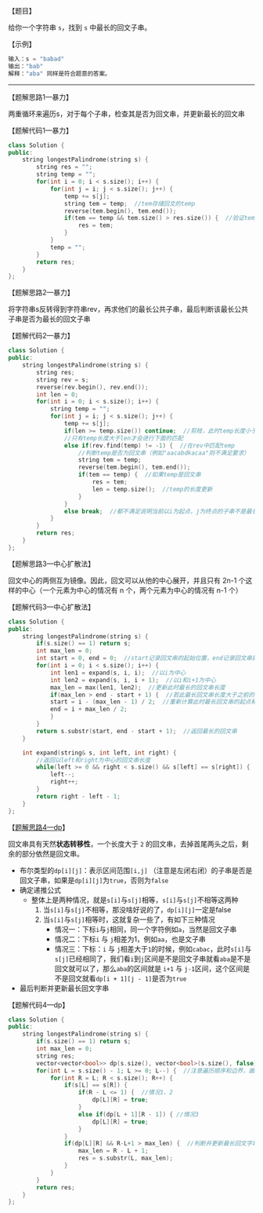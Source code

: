 【题目】

给你一个字符串 `s`，找到 `s` 中最长的回文子串。

【示例】

```c++
输入：s = "babad"
输出："bab"
解释："aba" 同样是符合题意的答案。
```

---

【题解思路1—暴力】

两重循环来遍历s，对于每个子串，检查其是否为回文串，并更新最长的回文串

【题解代码1—暴力】

```c++
class Solution {
public:
    string longestPalindrome(string s) {
        string res = "";
        string temp = "";
        for(int i = 0; i < s.size(); i++) {
            for(int j = i; j < s.size(); j++) {
                temp += s[j];
                string tem = temp;  //tem存储回文的temp
                reverse(tem.begin(), tem.end());  
                if(tem == temp && tem.size() > res.size()) {  //验证temp是否为回文串且长度是否大于当前res子串的长度
                    res = tem;
                }
            }
            temp = "";
        }
        return res;
    }
};
```

【题解思路2—暴力】

将字符串s反转得到字符串rev，再求他们的最长公共子串，最后判断该最长公共子串是否为最长的回文子串

【题解代码2—暴力】

```C++
class Solution {
public:
    string longestPalindrome(string s) {
        string res;
        string rev = s;
        reverse(rev.begin(), rev.end());
        int len = 0;
        for(int i = 0; i < s.size(); i++) {
            string temp = "";
            for(int j = i; j < s.size(); j++) {
                temp += s[j];
                if(len >= temp.size()) continue;  //剪枝，此时temp长度小于len，即使为回文串也不是最长的
                //只有temp长度大于len才会进行下面的匹配
                else if(rev.find(temp) != -1) {  //在rev中匹配temp
                    //判断temp是否为回文串（例如"aacabdkacaa"则不满足要求）
                    string tem = temp;
                    reverse(tem.begin(), tem.end());
                    if(tem == temp) {  //如果temp是回文串
                        res = tem;
                        len = temp.size();  //temp的长度更新
                    }
                }
                else break;  //都不满足说明当前以i为起点，j为终点的子串不是最长回文串，后续对j的增加也就失去意义了，因此直接break
            }
        }
        return res;
    }
};
```

【题解思路3—中心扩散法】

回文中心的两侧互为镜像。因此，回文可以从他的中心展开，并且只有 2n-1 个这样的中心（一个元素为中心的情况有 n 个，两个元素为中心的情况有 n-1 个）

【题解代码3—中心扩散法】

```c++
class Solution {
public:
    string longestPalindrome(string s) {
        if(s.size() == 1) return s;
        int max_len = 0;
        int start = 0, end = 0;  //start记录回文串的起始位置，end记录回文串的结束位置
        for(int i = 0; i < s.size(); i++) {
            int len1 = expand(s, i, i);  //以i为中心
            int len2 = expand(s, i, i + 1);  //以i和i+1为中心
            max_len = max(len1, len2);  //更新此时最长的回文串长度
            if(max_len > end - start + 1) {  //若此最长回文串长度大于之前的最长回文串长度
            start = i - (max_len - 1) / 2;  //重新计算此时最长回文串的起点和终点
            end = i + max_len / 2;
            }
        }
        return s.substr(start, end - start + 1);  //返回最长的回文串
    }

    int expand(string& s, int left, int right) {
        //返回以left和right为中心的回文串长度
        while(left >= 0 && right < s.size() && s[left] == s[right]) {
            left--;
            right++;
        }
        return right - left - 1;
    }
};
```

【[题解思路4—dp](https://leetcode-cn.com/problems/longest-palindromic-substring/solution/5-zui-chang-hui-wen-zi-chuan-dong-tai-gu-3vfv/)】

回文串具有天然**状态转移性**，一个长度大于 `2` 的回文串，去掉首尾两头之后，剩余的部分依然是回文串。

* 布尔类型的`dp[i][j]`：表示区间范围`[i,j]` （注意是左闭右闭）的子串是否是回文子串，如果是`dp[i][j]`为`true`，否则为`false`
* 确定递推公式
  * 整体上是两种情况，就是`s[i]`与`s[j]`相等，`s[i]`与`s[j]`不相等这两种
    1. 当`s[i]`与`s[j]`不相等，那没啥好说的了，`dp[i][j]`一定是false
    2. 当`s[i]`与`s[j]`相等时，这就复杂一些了，有如下三种情况
       * 情况一：下标`i`与`j`相同，同一个字符例如`a`，当然是回文子串
       * 情况二：下标`i` 与 `j`相差为1，例如`aa`，也是文子串
       * 情况三：下标：`i` 与 `j`相差大于`1`的时候，例如`cabac`，此时`s[i]`与`s[j]`已经相同了，我们看`i`到`j`区间是不是回文子串就看`aba`是不是回文就可以了，那么`aba`的区间就是 `i+1` 与 `j-1`区间，这个区间是不是回文就看`dp[i + 1][j - 1]`是否为`true`
* 最后判断并更新最长回文字串

【题解代码4—dp】

```c++
class Solution {
public:
    string longestPalindrome(string s) {
        if(s.size() == 1) return s;
        int max_len = 0;
        string res;
        vector<vector<bool>> dp(s.size(), vector<bool>(s.size(), false));  //初始化
        for(int L = s.size() - 1; L >= 0; L--) {  //注意遍历顺序和边界，画一个例子方格子就知道了（如"bcb"）
            for(int R = L; R < s.size(); R++) {
                if(s[L] == s[R]) {
                    if(R - L <= 1) {  //情况1、2
                        dp[L][R] = true;
                    }
                    else if(dp[L + 1][R - 1]) { //情况3
                        dp[L][R] = true;
                    }
                }
                if(dp[L][R] && R-L+1 > max_len) {  //判断并更新最长回文字串
                    max_len = R - L + 1;
                    res = s.substr(L, max_len);
                }
            }
        }
        return res;
    }
};
```


